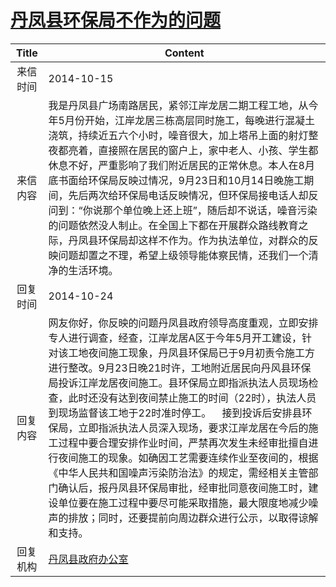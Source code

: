 # <a href="http://www.shangluo.gov.cn/zmhd/ldxxxx.jsp?urltype=leadermail.LeaderMailContentUrl&wbtreeid=1112&leadermailid=2763">丹凤县环保局不作为的问题</a>
| Title |                                                                                                                                                                                               Content                                                                                                                                                                                               |
|:-----:|-----------------------------------------------------------------------------------------------------------------------------------------------------------------------------------------------------------------------------------------------------------------------------------------------------------------------------------------------------------------------------------------------------|
| 来信时间  | 2014-10-15                                                                                                                                                                                                                                                                                                                                                                                          |
| 来信内容  | 我是丹凤县广场南路居民，紧邻江岸龙居二期工程工地，从今年5月份开始，江岸龙居三栋高层同时施工，每晚进行混凝土浇筑，持续近五六个小时，噪音很大，加上塔吊上面的射灯整夜都亮着，直接照在居民的窗户上，家中老人、小孩、学生都休息不好，严重影响了我们附近居民的正常休息。本人在8月底书面给环保局反映过情况，9月23日和10月14日晚施工期间，先后两次给环保局电话反映情况，但环保局接电话人却反问到：“你说那个单位晚上还上班”，随后却不说话，噪音污染的问题依然没人制止。在全国上下都在开展群众路线教育之际，丹凤县环保局却这样不作为。作为执法单位，对群众的反映问题却置之不理，希望上级领导能体察民情，还我们一个清净的生活环境。                                                                                  |
| 回复时间  | 2014-10-24                                                                                                                                                                                                                                                                                                                                                                                          |
| 回复内容  | 网友你好，你反映的问题丹凤县政府领导高度重观，立即安排专人进行调查，经查，江岸龙居A区于今年5月开工建设，针对该工地夜间施工现象，丹凤县环保局已于9月初责令施工方进行整改。9月23日晚21时许，工地附近居民向丹风县环保局投诉江岸龙居夜间施工。县环保局立即指派执法人员现场检查，此时还没有达到夜间禁止施工的时间（22时），执法人员到现场监督该工地于22时准时停工。    接到投诉后安排县环保局，立即指派执法人员深入现场，要求江岸龙居在今后的施工过程中要合理安排作业时间，严禁再次发生未经审批擅自进行夜间施工的现象。如确因工艺需要连续作业至夜间的，根据《中华人民共和国噪声污染防治法》的规定，需经相关主管部门确认后，报丹凤县环保局审批，经审批同意夜间施工时，建设单位要在施工过程中要尽可能采取措施，最大限度地减少噪声的排放；同时，还要提前向周边群众进行公示，以取得谅解和支持。 |
| 回复机构  | <a href="../../category/agencies/丹凤县政府办公室.md">丹凤县政府办公室</a>                                                                                                                                                                                                                                                                                                                                          |